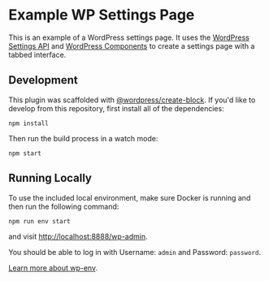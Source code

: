 # Example WP Settings Page

This is an example of a WordPress settings page. It uses the [WordPress Settings API](https://codex.wordpress.org/Settings_API) and [WordPress Components](https://developer.wordpress.org/block-editor/components/) to create a settings page with a tabbed interface.

## Development

This plugin was scaffolded with [@wordpress/create-block](https://developer.wordpress.org/block-editor/reference-guides/packages/packages-create-block/). If you'd like to develop from this repository, first install all of the dependencies:

`npm install`

Then run the build process in a watch mode:

`npm start`

## Running Locally

To use the included local environment, make sure Docker is running and then run the following command:

`npm run env start`

and visit [http://localhost:8888/wp-admin](http://localhost:8888/wp-admin).

You should be able to log in with Username: `admin` and Password: `password`.

[Learn more about wp-env](https://developer.wordpress.org/block-editor/reference-guides/packages/packages-env/).
